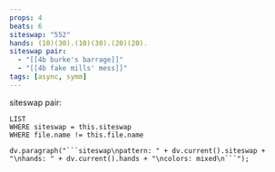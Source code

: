 ```yaml
---
props: 4
beats: 6
siteswap: "552"
hands: (10)(30).(10)(30).(20)(20).
siteswap pair:
  - "[[4b burke's barrage]]"
  - "[[4b fake mills' mess]]"
tags: [async, symm]
---
```


siteswap pair:
```dataview
LIST
WHERE siteswap = this.siteswap
WHERE file.name != this.file.name
```
```dataviewjs
dv.paragraph("```siteswap\npattern: " + dv.current().siteswap + "\nhands: " + dv.current().hands + "\ncolors: mixed\n```");
```
